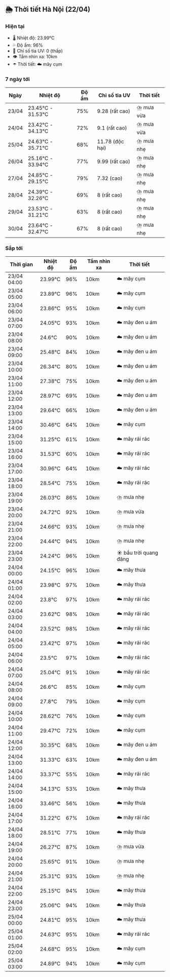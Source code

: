 ## 🌦️ Thời tiết Hà Nội (22/04)

### Hiện tại

- 🌡️ Nhiệt độ: 23.99℃
- 💦 Độ ẩm: 96%
- 🌟 Chỉ số tia UV: 0 (thấp)
- 👁️ Tầm nhìn xa: 10km
- ☂️ Thời tiết: ☁️ mây cụm

### 7 ngày tới

| Ngày | Nhiệt độ | Độ ẩm | Chỉ số tia UV | Thời tiết |
| --- | --- | --- | --- | --- |
| 23/04 | 23.45℃ - 31.53℃ | 75% | 9.28 (rất cao) | ⛈️ mưa vừa |
| 24/04 | 23.42℃ - 34.13℃ | 72% | 9.1 (rất cao) | ⛈️ mưa vừa |
| 25/04 | 24.63℃ - 35.71℃ | 68% | 11.78 (độc hại) | ⛈️ mưa nhẹ |
| 26/04 | 25.16℃ - 33.94℃ | 77% | 9.99 (rất cao) | ⛈️ mưa nhẹ |
| 27/04 | 24.85℃ - 29.15℃ | 79% | 7.32 (cao) | ⛈️ mưa nhẹ |
| 28/04 | 24.39℃ - 32.26℃ | 69% | 8 (rất cao) | ⛈️ mưa nhẹ |
| 29/04 | 23.53℃ - 31.21℃ | 63% | 8 (rất cao) | ⛈️ mưa nhẹ |
| 30/04 | 23.64℃ - 32.47℃ | 67% | 8 (rất cao) | ⛈️ mưa nhẹ |

### Sắp tới

| Thời gian | Nhiệt độ | Độ ẩm | Tầm nhìn xa | Thời tiết |
| --- | --- | --- | --- | --- |
| 23/04 04:00 | 23.99℃ | 96% | 10km | ☁️ mây cụm |
| 23/04 05:00 | 23.89℃ | 96% | 10km | ☁️ mây cụm |
| 23/04 06:00 | 23.86℃ | 95% | 10km | ☁️ mây cụm |
| 23/04 07:00 | 24.05℃ | 93% | 10km | ☁️ mây đen u ám |
| 23/04 08:00 | 24.6℃ | 90% | 10km | ☁️ mây đen u ám |
| 23/04 09:00 | 25.48℃ | 84% | 10km | ☁️ mây đen u ám |
| 23/04 10:00 | 26.34℃ | 80% | 10km | ☁️ mây đen u ám |
| 23/04 11:00 | 27.38℃ | 75% | 10km | ☁️ mây đen u ám |
| 23/04 12:00 | 28.97℃ | 69% | 10km | ☁️ mây đen u ám |
| 23/04 13:00 | 29.64℃ | 66% | 10km | ☁️ mây đen u ám |
| 23/04 14:00 | 30.46℃ | 64% | 10km | ☁️ mây cụm |
| 23/04 15:00 | 31.25℃ | 61% | 10km | ☁️ mây rải rác |
| 23/04 16:00 | 31.53℃ | 60% | 10km | ☁️ mây rải rác |
| 23/04 17:00 | 30.96℃ | 64% | 10km | ☁️ mây rải rác |
| 23/04 18:00 | 28.54℃ | 75% | 10km | ☁️ mây rải rác |
| 23/04 19:00 | 26.03℃ | 86% | 10km | ⛈️ mưa nhẹ |
| 23/04 20:00 | 24.72℃ | 92% | 10km | ⛈️ mưa vừa |
| 23/04 21:00 | 24.66℃ | 93% | 10km | ⛈️ mưa nhẹ |
| 23/04 22:00 | 24.44℃ | 94% | 10km | ⛈️ mưa nhẹ |
| 23/04 23:00 | 24.24℃ | 96% | 10km | ☀️ bầu trời quang đãng |
| 24/04 00:00 | 24.15℃ | 96% | 10km | ☁️ mây thưa |
| 24/04 01:00 | 23.98℃ | 97% | 10km | ☁️ mây thưa |
| 24/04 02:00 | 23.8℃ | 97% | 10km | ☁️ mây rải rác |
| 24/04 03:00 | 23.62℃ | 98% | 10km | ☁️ mây rải rác |
| 24/04 04:00 | 23.52℃ | 98% | 10km | ☁️ mây rải rác |
| 24/04 05:00 | 23.42℃ | 97% | 10km | ☁️ mây rải rác |
| 24/04 06:00 | 23.5℃ | 97% | 10km | ☁️ mây rải rác |
| 24/04 07:00 | 25.04℃ | 91% | 10km | ☁️ mây rải rác |
| 24/04 08:00 | 26.6℃ | 85% | 10km | ☁️ mây cụm |
| 24/04 09:00 | 27.8℃ | 79% | 10km | ☁️ mây cụm |
| 24/04 10:00 | 28.62℃ | 76% | 10km | ☁️ mây cụm |
| 24/04 11:00 | 29.47℃ | 72% | 10km | ☁️ mây cụm |
| 24/04 12:00 | 30.35℃ | 68% | 10km | ☁️ mây đen u ám |
| 24/04 13:00 | 31.33℃ | 63% | 10km | ☁️ mây đen u ám |
| 24/04 14:00 | 33.37℃ | 55% | 10km | ☁️ mây rải rác |
| 24/04 15:00 | 34.13℃ | 53% | 10km | ☁️ mây thưa |
| 24/04 16:00 | 33.46℃ | 56% | 10km | ☁️ mây thưa |
| 24/04 17:00 | 31.22℃ | 67% | 10km | ☁️ mây rải rác |
| 24/04 18:00 | 28.51℃ | 77% | 10km | ☁️ mây thưa |
| 24/04 19:00 | 26.27℃ | 87% | 10km | ⛈️ mưa vừa |
| 24/04 20:00 | 25.65℃ | 91% | 10km | ⛈️ mưa nhẹ |
| 24/04 21:00 | 25.31℃ | 93% | 10km | ⛈️ mưa nhẹ |
| 24/04 22:00 | 25.15℃ | 94% | 10km | ☁️ mây thưa |
| 24/04 23:00 | 25.06℃ | 94% | 10km | ☁️ mây thưa |
| 25/04 00:00 | 24.81℃ | 95% | 10km | ☁️ mây thưa |
| 25/04 01:00 | 24.63℃ | 95% | 10km | ☁️ mây rải rác |
| 25/04 02:00 | 24.68℃ | 95% | 10km | ☁️ mây cụm |
| 25/04 03:00 | 24.89℃ | 94% | 10km | ☁️ mây cụm |
